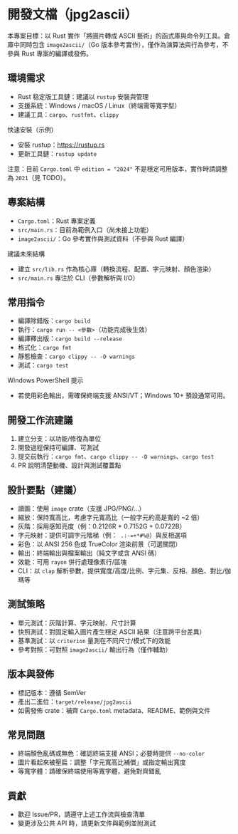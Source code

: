 # 開發文檔（jpg2ascii）

本專案目標：以 Rust 實作「將圖片轉成 ASCII 藝術」的函式庫與命令列工具。倉庫中同時包含 `image2ascii/`（Go 版本參考實作），僅作為演算法與行為參考，不參與 Rust 專案的編譯或發佈。

## 環境需求
- Rust 稳定版工具鏈：建議以 `rustup` 安裝與管理
- 支援系統：Windows / macOS / Linux（終端需等寬字型）
- 建議工具：`cargo`、`rustfmt`、`clippy`

快速安裝（示例）
- 安裝 rustup：https://rustup.rs
- 更新工具鏈：`rustup update`

注意：目前 `Cargo.toml` 中 `edition = "2024"` 不是穩定可用版本，實作時請調整為 `2021`（見 TODO）。

## 專案結構
- `Cargo.toml`：Rust 專案定義
- `src/main.rs`：目前為範例入口（尚未接上功能）
- `image2ascii/`：Go 參考實作與測試資料（不參與 Rust 編譯）

建議未來結構
- 建立 `src/lib.rs` 作為核心庫（轉換流程、配置、字元映射、顏色渲染）
- `src/main.rs` 專注於 CLI（參數解析與 I/O）

## 常用指令
- 編譯除錯版：`cargo build`
- 執行：`cargo run -- <參數>`（功能完成後生效）
- 編譯釋出版：`cargo build --release`
- 格式化：`cargo fmt`
- 靜態檢查：`cargo clippy -- -D warnings`
- 測試：`cargo test`

Windows PowerShell 提示
- 若使用彩色輸出，需確保終端支援 ANSI/VT；Windows 10+ 預設通常可用。

## 開發工作流建議
1. 建立分支：以功能/修復為單位
2. 開發過程保持可編譯、可測試
3. 提交前執行：`cargo fmt`、`cargo clippy -- -D warnings`、`cargo test`
4. PR 說明清楚動機、設計與測試覆蓋點

## 設計要點（建議）
- 讀圖：使用 `image` crate（支援 JPG/PNG/…）
- 縮放：保持寬高比，考慮字元寬高比（一般字元約高是寬的 ~2 倍）
- 灰階：採用感知亮度（例：0.2126R + 0.7152G + 0.0722B）
- 字元映射：提供可調字元階梯（例：` .:-=+*#%@`）與反相選項
- 彩色：以 ANSI 256 色或 TrueColor 渲染前景（可選關閉）
- 輸出：終端輸出與檔案輸出（純文字或含 ANSI 碼）
- 效能：可用 `rayon` 併行處理像素行/區塊
- CLI：以 `clap` 解析參數，提供寬度/高度/比例、字元集、反相、顏色、對比/伽瑪等

## 測試策略
- 單元測試：灰階計算、字元映射、尺寸計算
- 快照測試：對固定輸入圖片產生穩定 ASCII 結果（注意跨平台差異）
- 基準測試：以 `criterion` 量測在不同尺寸/模式下的效能
- 參考對照：可對照 `image2ascii/` 輸出行為（僅作輔助）

## 版本與發佈
- 標記版本：遵循 SemVer
- 產出二進位：`target/release/jpg2ascii`
- 如需發佈 crate：補齊 `Cargo.toml` metadata、README、範例與文件

## 常見問題
- 終端顏色亂碼或無色：確認終端支援 ANSI；必要時提供 `--no-color`
- 圖片看起來被壓扁：調整「字元寬高比補償」或指定輸出寬度
- 等寬字體：請確保終端使用等寬字體，避免對齊錯亂

## 貢獻
- 歡迎 Issue/PR，請遵守上述工作流與檢查清單
- 變更涉及公共 API 時，請更新文件與範例並附測試

